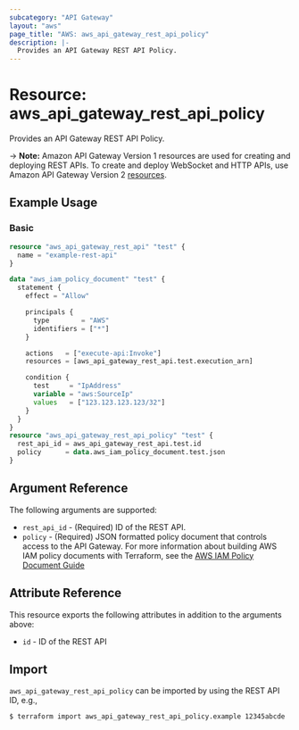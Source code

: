 ```yaml
---
subcategory: "API Gateway"
layout: "aws"
page_title: "AWS: aws_api_gateway_rest_api_policy"
description: |-
  Provides an API Gateway REST API Policy.
---
```


# Resource: aws_api_gateway_rest_api_policy

Provides an API Gateway REST API Policy.

-> **Note:** Amazon API Gateway Version 1 resources are used for creating and deploying REST APIs. To create and deploy WebSocket and HTTP APIs, use Amazon API Gateway Version 2 [resources](/docs/providers/aws/r/apigatewayv2_api.html).

## Example Usage

### Basic

```terraform
resource "aws_api_gateway_rest_api" "test" {
  name = "example-rest-api"
}

data "aws_iam_policy_document" "test" {
  statement {
    effect = "Allow"

    principals {
      type        = "AWS"
      identifiers = ["*"]
    }

    actions   = ["execute-api:Invoke"]
    resources = [aws_api_gateway_rest_api.test.execution_arn]

    condition {
      test     = "IpAddress"
      variable = "aws:SourceIp"
      values   = ["123.123.123.123/32"]
    }
  }
}
resource "aws_api_gateway_rest_api_policy" "test" {
  rest_api_id = aws_api_gateway_rest_api.test.id
  policy      = data.aws_iam_policy_document.test.json
}
```

## Argument Reference

The following arguments are supported:

* `rest_api_id` - (Required) ID of the REST API.
* `policy` - (Required) JSON formatted policy document that controls access to the API Gateway. For more information about building AWS IAM policy documents with Terraform, see the [AWS IAM Policy Document Guide](https://learn.hashicorp.com/terraform/aws/iam-policy)

## Attribute Reference

This resource exports the following attributes in addition to the arguments above:

* `id` - ID of the REST API

## Import

`aws_api_gateway_rest_api_policy` can be imported by using the REST API ID, e.g.,

```
$ terraform import aws_api_gateway_rest_api_policy.example 12345abcde
```
